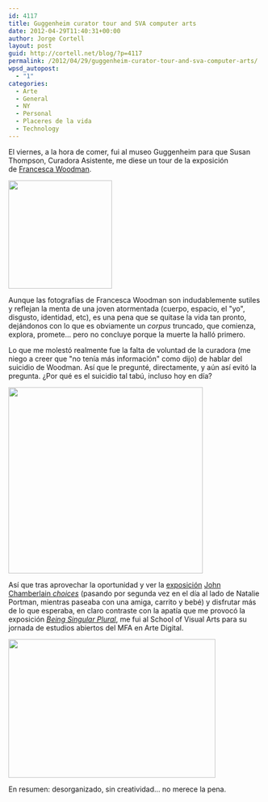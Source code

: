 ```yaml
---
id: 4117
title: Guggenheim curator tour and SVA computer arts
date: 2012-04-29T11:40:31+00:00
author: Jorge Cortell
layout: post
guid: http://cortell.net/blog/?p=4117
permalink: /2012/04/29/guggenheim-curator-tour-and-sva-computer-arts/
wpsd_autopost:
  - "1"
categories:
  - Arte
  - General
  - NY
  - Personal
  - Placeres de la vida
  - Technology
---
```

El viernes, a la hora de comer, fui al museo Guggenheim para que Susan Thompson, Curadora Asistente, me diese un tour de la exposición de [Francesca Woodman](http://www.guggenheim.org/woodman).

<img class="aligncenter" title="Francesca Woodman at Guggenheim" src="http://www.guggenheim.org/images/content/New_York/exhibitions/2012/exh_woodman205.jpg" alt="" width="205" height="214" />

Aunque las fotografías de Francesca Woodman son indudablemente sutiles y reflejan la menta de una joven atormentada (cuerpo, espacio, el "yo", disgusto, identidad, etc), es una pena que se quitase la vida tan pronto, dejándonos con lo que es obviamente un _corpus_ truncado, que comienza, explora, promete... pero no concluye porque la muerte la halló primero.

Lo que me molestó realmente fue la falta de voluntad de la curadora (me niego a creer que "no tenía más información" como dijo) de hablar del suicidio de Woodman. Así que le pregunté, directamente, y aún así evitó la pregunta. ¿Por qué es el suicidio tal tabú, incluso hoy en día?

<img class="aligncenter" title="John Chamberlain choices at the Guggenheim" src="http://web.guggenheim.org/exhibitions/chamberlain/images/2005_x.2011.125_chamberlain_a.jpg" alt="" width="385" height="368" />

Así que tras aprovechar la oportunidad y ver la <a title="http://web.guggenheim.org/exhibitions/chamberlain/" href="http://web.guggenheim.org/exhibitions/chamberlain/" target="_blank">exposición</a> <a title="http://www.guggenheim.org/new-york/exhibitions/on-view/john-chamberlain-choices" href="http://www.guggenheim.org/new-york/exhibitions/on-view/john-chamberlain-choices" target="_blank">John Chamberlain <em>choices</em></a> (pasando por segunda vez en el día al lado de Natalie Portman, mientras paseaba con una amiga, carrito y bebé) y disfrutar más de lo que esperaba, en claro contraste con la apatía que me provocó la exposición <a title="http://www.guggenheim.org/new-york/exhibitions/on-view/being-singular-plural" href="http://www.guggenheim.org/new-york/exhibitions/on-view/being-singular-plural" target="_blank"><em>Being Singular Plural</em></a>, me fui al School of Visual Arts para su jornada de estudios abiertos del MFA en Arte Digital.

<img class="aligncenter" title="SVA MFA Computer Art Open Studios" src="http://mfacatest.mfaca.sva.edu/sites/default/files/images/Art+Ed_OpenStudios_SP'12_Email2.jpg" alt="" width="410" height="274" />

En resumen: desorganizado, sin creatividad... no merece la pena.